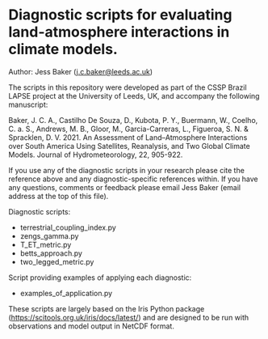 # Diagnostic scripts for evaluating land-atmosphere interactions in climate models. 

Author: Jess Baker (j.c.baker@leeds.ac.uk) 

The scripts in this repository were developed as part of the CSSP Brazil LAPSE project at the University of Leeds, UK, and accompany the following manuscript:

Baker, J. C. A., Castilho De Souza, D., Kubota, P. Y., Buermann, W., Coelho, C. a. S., Andrews, M. B., Gloor, M., Garcia-Carreras, L., Figueroa, S. N. & Spracklen, D. V. 2021. An Assessment of Land–Atmosphere Interactions over South America Using Satellites, Reanalysis, and Two Global Climate Models. Journal of Hydrometeorology, 22, 905-922.

If you use any of the diagnostic scripts in your research please cite the reference above and any diagnostic-specific references within. If you have any questions, comments or feedback please email Jess Baker (email address at the top of this file). 

Diagnostic scripts:
- terrestrial_coupling_index.py
- zengs_gamma.py
- T_ET_metric.py
- betts_approach.py
- two_legged_metric.py

Script providing examples of applying each diagnostic:
- examples_of_application.py

These scripts are largely based on the Iris Python package (https://scitools.org.uk/iris/docs/latest/) and are designed to be run with observations and model output in NetCDF format.

